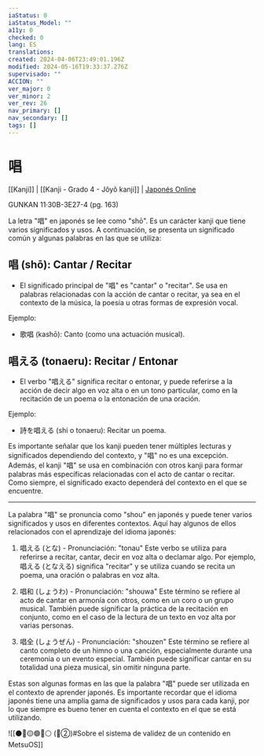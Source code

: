 ```yaml
---
iaStatus: 0
iaStatus_Model: ""
a11y: 0
checked: 0
lang: ES
translations: 
created: 2024-04-06T23:49:01.196Z
modified: 2024-05-16T19:33:37.276Z
supervisado: ""
ACCION: ""
ver_major: 0
ver_minor: 2
ver_rev: 26
nav_primary: []
nav_secondary: []
tags: []
---
```

# 唱

[[Kanji]] | [[Kanji - Grado 4 - Jôyô kanji]] | [Japonés Online](http://japonesonline.com/kanjis/busqueda/?s=%E5%94%B1&x=0&y=0)

GUNKAN 11·30B-3E27-4  (pg. 163)

La letra "唱" en japonés se lee como "shō". Es un carácter kanji que tiene varios significados y usos. A continuación, se presenta un significado común y algunas palabras en las que se utiliza:

## 唱 (shō): Cantar / Recitar
    
- El significado principal de "唱" es "cantar" o "recitar". Se usa en palabras relacionadas con la acción de cantar o recitar, ya sea en el contexto de la música, la poesía u otras formas de expresión vocal.

Ejemplo:

- 歌唱 (kashō): Canto (como una actuación musical).

## 唱える (tonaeru): Recitar / Entonar
    
- El verbo "唱える" significa recitar o entonar, y puede referirse a la acción de decir algo en voz alta o en un tono particular, como en la recitación de un poema o la entonación de una oración.

Ejemplo:

- 詩を唱える (shi o tonaeru): Recitar un poema.

Es importante señalar que los kanji pueden tener múltiples lecturas y significados dependiendo del contexto, y "唱" no es una excepción. Además, el kanji "唱" se usa en combinación con otros kanji para formar palabras más específicas relacionadas con el acto de cantar o recitar. Como siempre, el significado exacto dependerá del contexto en el que se encuentre.


---

La palabra "唱" se pronuncia como "shou" en japonés y puede tener varios significados y usos en diferentes contextos. Aquí hay algunos de ellos relacionados con el aprendizaje del idioma japonés:

1. 唱える (とな) - Pronunciación: "tonau"
Este verbo se utiliza para referirse a recitar, cantar, decir en voz alta o declamar algo. Por ejemplo, 唱える (となえる) significa "recitar" y se utiliza cuando se recita un poema, una oración o palabras en voz alta.

2. 唱和 (しょうわ) - Pronunciación: "shouwa"
Este término se refiere al acto de cantar en armonía con otros, como en un coro o un grupo musical. También puede significar la práctica de la recitación en conjunto, como en el caso de la lectura de un texto en voz alta por varias personas.

3. 唱全 (しょうぜん) - Pronunciación: "shouzen"
Este término se refiere al canto completo de un himno o una canción, especialmente durante una ceremonia o un evento especial. También puede significar cantar en su totalidad una pieza musical, sin omitir ninguna parte.

Estas son algunas formas en las que la palabra "唱" puede ser utilizada en el contexto de aprender japonés. Es importante recordar que el idioma japonés tiene una amplia gama de significados y usos para cada kanji, por lo que siempre es bueno tener en cuenta el contexto en el que se está utilizando.

![[⚫🔴🟡🟢🔵⚪ (🔴②)#Sobre el sistema de validez de un contenido en MetsuOS]]
